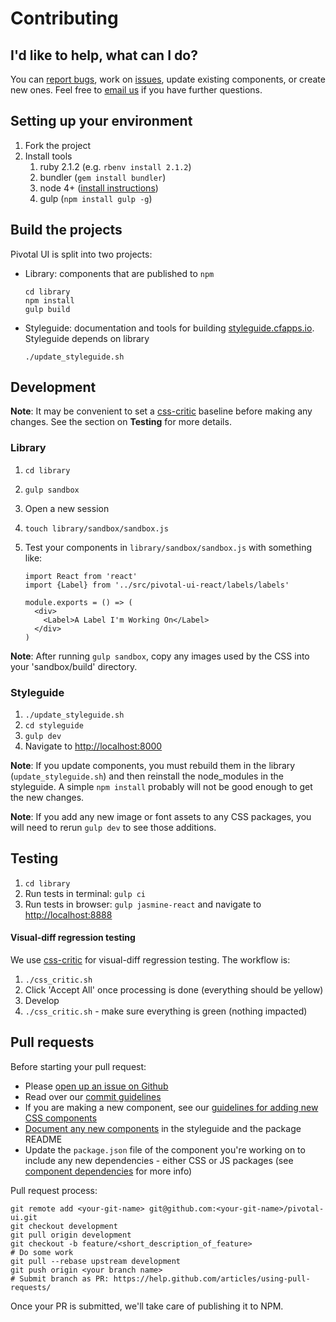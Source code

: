 # Contributing

## I'd like to help, what can I do?

You can [report bugs](#bug-reports), work on [issues](https://github.com/pivotal-cf/pivotal-ui/issues), update existing
components, or create new ones. Feel free to [email us](mailto:pivotal-ui@pivotal.io) if you have further questions.

## Setting up your environment

1. Fork the project
1. Install tools
    1. ruby 2.1.2 (e.g. `rbenv install 2.1.2`)
    1. bundler (`gem install bundler`)
    1. node 4+ ([install instructions](https://nodejs.org/en/))
    1. gulp (`npm install gulp -g`)

## Build the projects

Pivotal UI is split into two projects:

- Library: components that are published to `npm`

    ```
    cd library
    npm install
    gulp build
    ```
- Styleguide: documentation and tools for building [styleguide.cfapps.io](http://styleguide.cfapps.io/). Styleguide
depends on library

    ```
    ./update_styleguide.sh
    ```

## Development

**Note**: It may be convenient to set a [css-critic](https://github.com/cburgmer/csscritic) baseline before
making any changes. See the section on **Testing** for more details.

### Library

1. `cd library`
1. `gulp sandbox`
1. Open a new session
1. `touch library/sandbox/sandbox.js`
1. Test your components in `library/sandbox/sandbox.js` with something like:

    ```
    import React from 'react'
    import {Label} from '../src/pivotal-ui-react/labels/labels'

    module.exports = () => (
      <div>
        <Label>A Label I'm Working On</Label>
      </div>
    )
    ```

**Note**: After running `gulp sandbox`, copy any images used by the CSS into your 'sandbox/build' directory.

### Styleguide

1. `./update_styleguide.sh`
1. `cd styleguide`
1. `gulp dev`
1. Navigate to [http://localhost:8000](http://localhost:8000)

**Note**: If you update components, you must rebuild them in the library (`update_styleguide.sh`)
and then reinstall the node_modules in the styleguide. A simple `npm install` probably will not
be good enough to get the new changes.

**Note**: If you add any new image or font assets to any CSS packages, you will need to rerun `gulp dev` to see those
additions.

## Testing

1. `cd library`
1. Run tests in terminal: `gulp ci`
1. Run tests in browser: `gulp jasmine-react` and navigate to [http://localhost:8888](http://localhost:8888)

#### Visual-diff regression testing

We use [css-critic](https://github.com/cburgmer/csscritic) for visual-diff regression testing. The workflow is:

1. `./css_critic.sh`
1. Click 'Accept All' once processing is done (everything should be yellow)
1. Develop
1. `./css_critic.sh` - make sure everything is green (nothing impacted)

## Pull requests

Before starting your pull request:

- Please [open up an issue on Github](https://github.com/pivotal-cf/pivotal-ui/issues)
- Read over our [commit guidelines](https://github.com/pivotal-cf/pivotal-ui/blob/development/COMMIT_GUIDELINES.md)
- If you are making a new component, see our [guidelines for adding new CSS components](#adding-new-components)
- [Document any new components](#documenting-components) in the styleguide and the package README
- Update the `package.json` file of the component you're working on to include any new dependencies - either CSS
or JS packages (see [component dependencies](#component-dependencies) for more info)

Pull request process:

```
git remote add <your-git-name> git@github.com:<your-git-name>/pivotal-ui.git
git checkout development
git pull origin development
git checkout -b feature/<short_description_of_feature>
# Do some work
git pull --rebase upstream development
git push origin <your branch name>
# Submit branch as PR: https://help.github.com/articles/using-pull-requests/
```

Once your PR is submitted, we'll take care of publishing it to NPM.